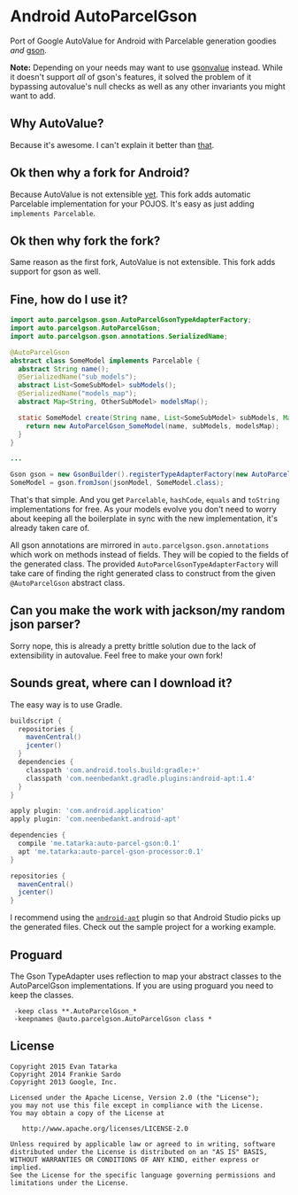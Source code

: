 Android AutoParcelGson
============

Port of Google AutoValue for Android with Parcelable generation goodies _and_ [gson](https://code.google.com/p/google-gson/).

**Note:** Depending on your needs may want to use [gsonvalue](https://github.com/evant/gsonvalue) instead. While it doesn't support *all* of gson's features, it solved the problem of it bypassing autovalue's null checks as well as any other invariants you might want to add.

Why AutoValue?
--------

Because it's awesome.
I can't explain it better than [that](https://github.com/google/auto/tree/master/value).

Ok then why a fork for Android?
--------

Because AutoValue is not extensible [yet](https://github.com/google/auto/pull/87). This fork adds automatic Parcelable implementation for your POJOS. It's easy as just adding `implements Parcelable`.

Ok then why fork the fork?
--------

Same reason as the first fork, AutoValue is not extensible. This fork adds support for gson as well.


Fine, how do I use it?
--------

```java
import auto.parcelgson.gson.AutoParcelGsonTypeAdapterFactory;
import auto.parcelgson.AutoParcelGson;
import auto.parcelgson.gson.annotations.SerializedName;

@AutoParcelGson
abstract class SomeModel implements Parcelable {
  abstract String name();
  @SerializedName("sub_models");
  abstract List<SomeSubModel> subModels();
  @SerializedName("models_map");
  abstract Map<String, OtherSubModel> modelsMap();

  static SomeModel create(String name, List<SomeSubModel> subModels, Map<String, OtherSubModel> modelsMap) {
    return new AutoParcelGson_SomeModel(name, subModels, modelsMap);
  }
}

...

Gson gson = new GsonBuilder().registerTypeAdapterFactory(new AutoParcelGsonTypeAdapterFactory()).create();
SomeModel = gson.fromJson(jsonModel, SomeModel.class);
```

That's that simple. And you get `Parcelable`, `hashCode`, `equals` and `toString` implementations for free.
As your models evolve you don't need to worry about keeping all the boilerplate in sync with the new implementation, it's already taken care of.

All gson annotations are mirrored in `auto.parcelgson.gson.annotations` which work on methods instead of fields. They will be copied to the fields of the generated class. The provided `AutoParcelGsonTypeAdapterFactory` will take care of finding the right generated class to construct from the given `@AutoParcelGson` abstract class.

Can you make the work with jackson/my random json parser?
--------

Sorry nope, this is already a pretty brittle solution due to the lack of extensibility in autovalue. Feel free to make your own fork!

Sounds great, where can I download it?
--------

The easy way is to use Gradle.

```groovy
buildscript {
  repositories {
    mavenCentral()
    jcenter()
  }
  dependencies {
    classpath 'com.android.tools.build:gradle:+'
    classpath 'com.neenbedankt.gradle.plugins:android-apt:1.4'
  }
}

apply plugin: 'com.android.application'
apply plugin: 'com.neenbedankt.android-apt'

dependencies {
  compile 'me.tatarka:auto-parcel-gson:0.1'
  apt 'me.tatarka:auto-parcel-gson-processor:0.1'
}

repositories {
  mavenCentral()
  jcenter()
}
```

I recommend using the [`android-apt`](https://bitbucket.org/hvisser/android-apt) plugin so that Android Studio picks up the generated files.
Check out the sample project for a working example.

Proguard
--------
The Gson TypeAdapter uses reflection to map your abstract classes to the AutoParcelGson implementations. If you are using proguard you need to keep the classes.
```
 -keep class **.AutoParcelGson_*
 -keepnames @auto.parcelgson.AutoParcelGson class *
 ```

License
-------

    Copyright 2015 Evan Tatarka
    Copyright 2014 Frankie Sardo
    Copyright 2013 Google, Inc.

    Licensed under the Apache License, Version 2.0 (the "License");
    you may not use this file except in compliance with the License.
    You may obtain a copy of the License at

       http://www.apache.org/licenses/LICENSE-2.0

    Unless required by applicable law or agreed to in writing, software
    distributed under the License is distributed on an "AS IS" BASIS,
    WITHOUT WARRANTIES OR CONDITIONS OF ANY KIND, either express or implied.
    See the License for the specific language governing permissions and
    limitations under the License.
